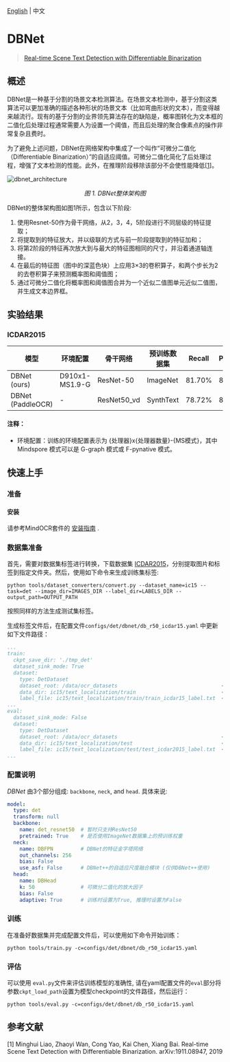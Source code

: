 [English](README.md) | 中文

# DBNet

<!--- Guideline: use url linked to abstract in ArXiv instead of PDF for fast loading.  -->

> [Real-time Scene Text Detection with Differentiable Binarization](https://arxiv.org/abs/1911.08947)

## 概述

DBNet是一种基于分割的场景文本检测算法。在场景文本检测中，基于分割这类算法可以更加准确的描述各种形状的场景文本（比如弯曲形状的文本），而变得越来越流行。现有的基于分割的业界领先算法存在的缺陷是，概率图转化为文本框的二值化后处理过程通常需要人为设置一个阈值，而且后处理的聚合像素点的操作非常复杂且费时。

为了避免上述问题，DBNet在网络架构中集成了一个叫作“可微分二值化（Differentiable Binarization）”的自适应阈值。可微分二值化简化了后处理过程，增强了文本检测的性能。此外，在推理阶段移除该部分不会使性能降低[[1](#references)]。

![dbnet_architecture](https://user-images.githubusercontent.com/16683750/225589619-d50c506c-e903-4f59-a316-8b62586c73a9.png)
<p align="center"><em>图 1. DBNet整体架构图</em></p>

DBNet的整体架构图如图1所示，包含以下阶段:

1. 使用Resnet-50作为骨干网络，从2，3，4，5阶段进行不同层级的特征提取；
2. 将提取到的特征放大，并以级联的方式与前一阶段提取到的特征加和；
3. 将第2阶段的特征再次放大到与最大的特征图相同的尺寸，并沿着通道轴连接。
4. 在最后的特征图（图中的深蓝色块）上应用3×3的卷积算子，和两个步长为2的去卷积算子来预测概率图和阈值图；
5. 通过可微分二值化将概率图和阈值图合并为一个近似二值图单元近似二值图，并生成文本边界框。

## 实验结果

### ICDAR2015
<div align="center">

| **模型** | **环境配置** | **骨干网络** | **预训练数据集** | **Recall** | **Precision** | **F-score** | **配置文件**                           | **模型权重下载**                                                                               |
|------------------|------------|-------------|----------------|------------|---------------|-------------|-------------------------------|----------------------------------------------------------------------------------------------|
| DBNet (ours)     | D910x1-MS1.9-G |  ResNet-50    | ImageNet       | 81.70%     | 85.84%        | 83.72%      | [yaml](db_r50_icdar15.yaml) | [weights](https://download.mindspore.cn/toolkits/mindocr/dbnet/dbnet_resnet50-db1df47a.ckpt) |
| DBNet (PaddleOCR)|  - | ResNet50_vd  | SynthText      | 78.72%     | 86.41%        | 82.38%      |

</div>

#### 注释：
- 环境配置：训练的环境配置表示为 {处理器}x{处理器数量}-{MS模式}，其中 Mindspore 模式可以是 G-graph 模式或 F-pynative 模式。

## 快速上手

### 准备

#### 安装

请参考MindOCR套件的 [安装指南](https://github.com/mindspore-lab/mindocr#installation) .

### 数据集准备

首先，需要对数据集标签进行转换，下载数据集 [ICDAR2015](https://rrc.cvc.uab.es/?ch=4&com=downloads)，分别提取图片和标签到指定文件夹。然后，使用如下命令来生成训练集标签:

```shell
python tools/dataset_converters/convert.py --dataset_name=ic15 --task=det --image_dir=IMAGES_DIR --label_dir=LABELS_DIR --output_path=OUTPUT_PATH
```

按照同样的方法生成测试集标签。

生成标签文件后，在配置文件`configs/det/dbnet/db_r50_icdar15.yaml` 中更新如下文件路径：

```yaml
...
train:
  ckpt_save_dir: './tmp_det'
  dataset_sink_mode: True
  dataset:
    type: DetDataset
    dataset_root: /data/ocr_datasets                                  <------ 这里
    data_dir: ic15/text_localization/train                            <------ 这里
    label_file: ic15/text_localization/train/train_icdar15_label.txt  <------ 这里
...
eval:
  dataset_sink_mode: False
  dataset:
    type: DetDataset
    dataset_root: /data/ocr_datasets                                  <------ 这里
    data_dir: ic15/text_localization/test                             <------ 这里
    label_file: ic15/text_localization/test/test_icdar2015_label.txt  <------ 这里
...
```

### 配置说明

_DBNet_ 由3个部分组成: `backbone`, `neck`, and `head`. 具体来说:

```yaml
model:
  type: det
  transform: null
  backbone:
    name: det_resnet50  # 暂时只支持ResNet50
    pretrained: True    # 是否使用ImageNet数据集上的预训练权重
  neck:
    name: DBFPN         # DBNet的特征金字塔网络
    out_channels: 256
    bias: False
    use_asf: False      # DBNet++的自适应尺度融合模块 (仅供DBNet++使用)
  head:
    name: DBHead
    k: 50               # 可微分二值化的放大因子
    bias: False
    adaptive: True      # 训练时设置为True, 推理时设置为False
```

[comment]: <> (_DBNet_和_DBNet++的唯一区别在于_Adaptive Scale Fusion_ module, 在`neck`模块中的 `use_asf`参数进行设置。)

### 训练

在准备好数据集并完成配置文件后，可以使用如下命令开始训练：

```shell
python tools/train.py -c=configs/det/dbnet/db_r50_icdar15.yaml
```

### 评估

可以使用 `eval.py`文件来评估训练模型的准确性, 请在yaml配置文件的`eval`部分将参数`ckpt_load_path`设置为模型checkpoint的文件路径，然后运行：

```shell
python tools/eval.py -c=configs/det/dbnet/db_r50_icdar15.yaml
```

## 参考文献

<!--- Guideline: Citation format GB/T 7714 is suggested. -->

[1] Minghui Liao, Zhaoyi Wan, Cong Yao, Kai Chen, Xiang Bai. Real-time Scene Text Detection with Differentiable Binarization. arXiv:1911.08947, 2019
